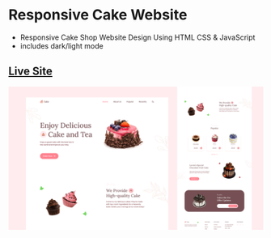 # Responsive Cake Website

- Responsive Cake Shop Website Design Using HTML CSS & JavaScript
- includes dark/light mode

## [Live Site]()

![preview img](/preview.png)